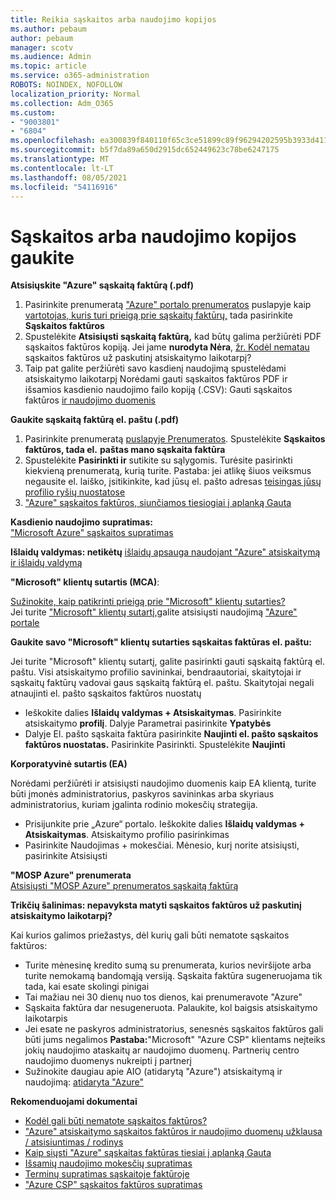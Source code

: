 ```yaml
---
title: Reikia sąskaitos arba naudojimo kopijos
ms.author: pebaum
author: pebaum
manager: scotv
ms.audience: Admin
ms.topic: article
ms.service: o365-administration
ROBOTS: NOINDEX, NOFOLLOW
localization_priority: Normal
ms.collection: Adm_O365
ms.custom:
- "9003801"
- "6804"
ms.openlocfilehash: ea300839f840110f65c3ce51899c89f96294202595b3933d411d6f1803fa7e43
ms.sourcegitcommit: b5f7da89a650d2915dc652449623c78be6247175
ms.translationtype: MT
ms.contentlocale: lt-LT
ms.lasthandoff: 08/05/2021
ms.locfileid: "54116916"
---
```

# <a name="get-a-copy-of-your-bill-or-usage"></a>Sąskaitos arba naudojimo kopijos gaukite

**Atsisiųskite "Azure" sąskaitą faktūrą (.pdf)**

1. Pasirinkite prenumeratą ["Azure" portalo prenumeratos](https://portal.azure.com/#blade/Microsoft_Azure_Billing/SubscriptionsBlade) puslapyje kaip [vartotojas, kuris turi prieigą prie sąskaitų faktūrų,](https://docs.microsoft.com/azure/cost-management-billing/manage/manage-billing-access?WT.mc_id=Portal-Microsoft_Azure_Support) tada pasirinkite **Sąskaitos faktūros**
2. Spustelėkite **Atsisiųsti sąskaitą faktūrą,** kad būtų galima peržiūrėti PDF sąskaitos faktūros kopiją. Jei jame **nurodyta Nėra**, [žr. Kodėl nematau](https://docs.microsoft.com/azure/cost-management-billing/manage/download-azure-invoice-daily-usage-date?WT.mc_id=Portal-Microsoft_Azure_Support#noinvoice) sąskaitos faktūros už paskutinį atsiskaitymo laikotarpį?
3. Taip pat galite peržiūrėti savo kasdienį naudojimą spustelėdami atsiskaitymo laikotarpį Norėdami gauti sąskaitos faktūros PDF ir išsamios kasdienio naudojimo failo kopiją (.CSV): Gauti sąskaitos faktūros [ir naudojimo duomenis](https://docs.microsoft.com/azure/cost-management-billing/manage/download-azure-invoice-daily-usage-date?WT.mc_id=Portal-Microsoft_Azure_Support)

**Gaukite sąskaitą faktūrą el. paštu (.pdf)**

1. Pasirinkite prenumeratą [puslapyje Prenumeratos](https://ms.portal.azure.com/#blade/Microsoft_Azure_Billing/SubscriptionsBlade). Spustelėkite **Sąskaitos faktūros, tada el.** **paštas mano sąskaita faktūra**
2. Spustelėkite **Pasirinkti ir** sutikite su sąlygomis. Turėsite pasirinkti kiekvieną prenumeratą, kurią turite. Pastaba: jei atlikę šiuos veiksmus negausite el. laiško, įsitikinkite, kad jūsų el. pašto adresas [teisingas jūsų profilio ryšių nuostatose](https://account.windowsazure.com/profile)
3. ["Azure" sąskaitos faktūros, siunčiamos tiesiogiai į aplanką Gauta](https://azure.microsoft.com/blog/azure-email-invoices/)

**Kasdienio naudojimo supratimas:**  
 ["Microsoft Azure" sąskaitos supratimas](https://docs.microsoft.com/azure/cost-management-billing/understand/review-individual-bill?WT.mc_id=Portal-Microsoft_Azure_Support)  

**Išlaidų valdymas: netikėtų** [išlaidų apsauga naudojant "Azure" atsiskaitymą ir išlaidų valdymą](https://docs.microsoft.com/azure/cost-management-billing/manage/getting-started?WT.mc_id=Portal-Microsoft_Azure_Support)  

**"Microsoft" klientų sutartis (MCA)**:

[Sužinokite, kaip patikrinti prieigą prie "Microsoft" klientų sutarties?](https://docs.microsoft.com/azure/cost-management-billing/manage/download-azure-invoice-daily-usage-date?WT.mc_id=Portal-Microsoft_Azure_Support#check-access-to-a-microsoft-customer-agreement)  
Jei turite ["Microsoft" klientų sutartį,](https://docs.microsoft.com/azure/cost-management-billing/manage/download-azure-invoice-daily-usage-date?WT.mc_id=Portal-Microsoft_Azure_Support#check-access-to-a-microsoft-customer-agreement)galite atsisiųsti naudojimą ["Azure" portale](https://portal.azure.com/)

**Gaukite savo "Microsoft" klientų sutarties sąskaitas faktūras el. paštu:**

Jei turite "Microsoft" klientų sutartį, galite pasirinkti gauti sąskaitą faktūrą el. paštu. Visi atsiskaitymo profilio savininkai, bendraautoriai, skaitytojai ir sąskaitų faktūrų vadovai gaus sąskaitą faktūrą el. paštu. Skaitytojai negali atnaujinti el. pašto sąskaitos faktūros nuostatų

- Ieškokite dalies **Išlaidų valdymas + Atsiskaitymas**. Pasirinkite atsiskaitymo **profilį**. Dalyje Parametrai pasirinkite **Ypatybės**
- Dalyje El. pašto sąskaita faktūra pasirinkite **Naujinti el. pašto sąskaitos faktūros nuostatas.** Pasirinkite Pasirinkti. Spustelėkite **Naujinti**

**Korporatyvinė sutartis (EA)**

Norėdami peržiūrėti ir atsisiųsti naudojimo duomenis kaip EA klientą, turite būti įmonės administratorius, paskyros savininkas arba skyriaus administratorius, kuriam įgalinta rodinio mokesčių strategija.

- Prisijunkite prie „Azure“ portalo. Ieškokite dalies **Išlaidų valdymas + Atsiskaitymas**. Atsiskaitymo profilio pasirinkimas
- Pasirinkite Naudojimas + mokesčiai. Mėnesio, kurį norite atsisiųsti, pasirinkite Atsisiųsti

**"MOSP Azure" prenumerata**  
[Atsisiųsti "MOSP Azure" prenumeratos sąskaitą faktūrą](https://docs.microsoft.com/azure/cost-management-billing/understand/download-azure-invoice?WT.mc_id=Portal-Microsoft_Azure_Support#download-your-mosp-azure-subscription-invoice)

**Trikčių šalinimas: nepavyksta matyti sąskaitos faktūros už paskutinį atsiskaitymo laikotarpį?**

Kai kurios galimos priežastys, dėl kurių gali būti nematote sąskaitos faktūros:

- Turite mėnesinę kredito sumą su prenumerata, kurios neviršijote arba turite nemokamą bandomąją versiją. Sąskaita faktūra sugeneruojama tik tada, kai esate skolingi pinigai
- Tai mažiau nei 30 dienų nuo tos dienos, kai prenumeravote "Azure"
- Sąskaita faktūra dar nesugeneruota. Palaukite, kol baigsis atsiskaitymo laikotarpis
- Jei esate ne paskyros administratorius, senesnės sąskaitos faktūros gali būti jums negalimos **Pastaba:**"Microsoft" "Azure CSP" klientams neįteiks jokių naudojimo ataskaitų ar naudojimo duomenų. Partnerių centro naudojimo duomenys nukreipti į partnerį
- Sužinokite daugiau apie AIO (atidarytą "Azure") atsiskaitymą ir naudojimą: [atidaryta "Azure"](https://azure.microsoft.com/offers/ms-azr-0111p/)

**Rekomenduojami dokumentai**

- [Kodėl gali būti nematote sąskaitos faktūros?](https://docs.microsoft.com/azure/cost-management-billing/understand/download-azure-invoice?WT.mc_id=Portal-Microsoft_Azure_Support#noinvoice)
- ["Azure" atsiskaitymo sąskaitos faktūros ir naudojimo duomenų užklausa / atsisiuntimas / rodinys](https://docs.microsoft.com/azure/cost-management-billing/manage/download-azure-invoice-daily-usage-date?WT.mc_id=Portal-Microsoft_Azure_Support)
- [Kaip siųsti "Azure" sąskaitas faktūras tiesiai į aplanką Gauta](https://docs.microsoft.com/azure/cost-management-billing/manage/download-azure-invoice-daily-usage-date?WT.mc_id=Portal-Microsoft_Azure_Support)
- [Išsamių naudojimo mokesčių supratimas](https://docs.microsoft.com/azure/cost-management-billing/understand/review-individual-bill?WT.mc_id=Portal-Microsoft_Azure_Support#csv)
- [Terminų supratimas sąskaitoje faktūroje](https://docs.microsoft.com/azure/cost-management-billing/understand/understand-invoice?WT.mc_id=Portal-Microsoft_Azure_Support)
- ["Azure CSP" sąskaitos faktūros supratimas](https://docs.microsoft.com/partner-center/azure-plan-lp?WT.mc_id=Portal-Microsoft_Azure_Support)
